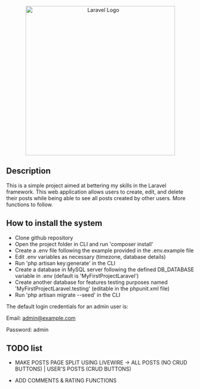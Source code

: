 <p align="center"><a href="https://laravel.com" target="_blank"><img src="https://raw.githubusercontent.com/laravel/art/master/logo-lockup/5%20SVG/2%20CMYK/1%20Full%20Color/laravel-logolockup-cmyk-red.svg" width="400" alt="Laravel Logo"></a></p>

## Description

This is a simple project aimed at bettering my skills in the Laravel framework. This web application allows users to create, edit, and delete their posts while being able to see all posts created by other users. More functions to follow.

## How to install the system

- Clone github repository
- Open the project folder in CLI and run 'composer install'
- Create a .env file following the example provided in the .env.example file
- Edit .env variables as necessary (timezone, database details)
- Run 'php artisan key:generate' in the CLI
- Create a database in MySQL server following the defined DB_DATABASE variable in .env (default is 'MyFirstProjectLaravel')
- Create another database for features testing purposes named 'MyFirstProjectLaravel.testing' (editable in the phpunit.xml file)
- Run 'php artisan migrate --seed' in the CLI


The default login credentials for an admin user is:

Email: admin@example.com

Password: admin

## TODO list

- MAKE POSTS PAGE SPLIT USING LIVEWIRE -> ALL POSTS (NO CRUD BUTTONS) | USER'S POSTS (CRUD BUTTONS)

- ADD COMMENTS & RATING FUNCTIONS